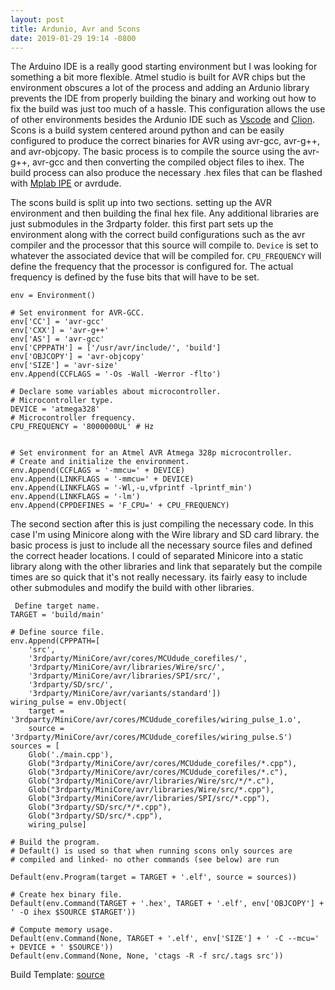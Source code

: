 ```yaml
---
layout: post
title: Ardunio, Avr and Scons
date: 2019-01-29 19:14 -0800
---
```


The Arduino IDE is a really good starting environment but I was looking for something a bit more flexible. 
Atmel studio is built for AVR chips but the environment obscures a lot of the process and adding an Ardunio library prevents the IDE 
from properly building the binary and working out how to fix the build was just too much of a hassle. This configuration allows the use of other 
environments besides the Ardunio IDE such as [Vscode](https://code.visualstudio.com/) and [Clion](https://www.jetbrains.com/clion/). 
Scons is a build system centered around python and can be easily configured to produce the correct binaries for AVR using avr-gcc, avr-g++, and avr-objcopy. The basic process is 
to compile the source using the avr-g++, avr-gcc and then converting the compiled object files to ihex.
The build process can also produce the necessary .hex files that can be flashed with [Mplab IPE](https://www.microchip.com/mplab/mplab-integrated-programming-environment) or avrdude.

The scons build is split up into two sections. setting up the AVR environment and then building the final hex file. Any additional libraries are just submodules in the 3rdparty folder. this first part sets up the environment along with the correct build configurations such as the avr compiler and the processor that this source will compile to. <code>Device</code> is set to whatever the associated device that will be compiled for. <code>CPU_FREQUENCY</code> will define the frequency that the processor is configured for. The actual frequency is defined by the fuse bits that will have to be set.

```
env = Environment()

# Set environment for AVR-GCC.
env['CC'] = 'avr-gcc'
env['CXX'] = 'avr-g++'
env['AS'] = 'avr-gcc'
env['CPPPATH'] = ['/usr/avr/include/', 'build']
env['OBJCOPY'] = 'avr-objcopy'
env['SIZE'] = 'avr-size'
env.Append(CCFLAGS = '-Os -Wall -Werror -flto')

# Declare some variables about microcontroller.
# Microcontroller type.
DEVICE = 'atmega328'
# Microcontroller frequency.
CPU_FREQUENCY = '8000000UL' # Hz


# Set environment for an Atmel AVR Atmega 328p microcontroller.
# Create and initialize the environment.
env.Append(CCFLAGS = '-mmcu=' + DEVICE)
env.Append(LINKFLAGS = '-mmcu=' + DEVICE)
env.Append(LINKFLAGS = '-Wl,-u,vfprintf -lprintf_min')
env.Append(LINKFLAGS = '-lm')
env.Append(CPPDEFINES = 'F_CPU=' + CPU_FREQUENCY)
```

The second section after this is just compiling the necessary code. In this case I'm using Minicore along with the Wire library and SD card library. the basic process is just to include all the necessary source files and defined the correct header locations. I could of separated Minicore into a static library along with the other libraries and link that separately but the compile times are so quick that it's not really necessary. its fairly easy to include other submodules and modify the build with other libraries.

```
 Define target name.
TARGET = 'build/main'

# Define source file.
env.Append(CPPPATH=[
    'src',
    '3rdparty/MiniCore/avr/cores/MCUdude_corefiles/',
    '3rdparty/MiniCore/avr/libraries/Wire/src/',
    '3rdparty/MiniCore/avr/libraries/SPI/src/',
    '3rdparty/SD/src/',
    '3rdparty/MiniCore/avr/variants/standard'])
wiring_pulse = env.Object(
    target = '3rdparty/MiniCore/avr/cores/MCUdude_corefiles/wiring_pulse_1.o',
    source = '3rdparty/MiniCore/avr/cores/MCUdude_corefiles/wiring_pulse.S')
sources = [
    Glob('./main.cpp'),
    Glob("3rdparty/MiniCore/avr/cores/MCUdude_corefiles/*.cpp"),
    Glob("3rdparty/MiniCore/avr/cores/MCUdude_corefiles/*.c"),
    Glob("3rdparty/MiniCore/avr/libraries/Wire/src/*/*.c"),
    Glob("3rdparty/MiniCore/avr/libraries/Wire/src/*.cpp"),
    Glob("3rdparty/MiniCore/avr/libraries/SPI/src/*.cpp"),
    Glob("3rdparty/SD/src/*/*.cpp"),
    Glob("3rdparty/SD/src/*.cpp"),
    wiring_pulse]

# Build the program.
# Default() is used so that when running scons only sources are
# compiled and linked- no other commands (see below) are run

Default(env.Program(target = TARGET + '.elf', source = sources))

# Create hex binary file.
Default(env.Command(TARGET + '.hex', TARGET + '.elf', env['OBJCOPY'] + ' -O ihex $SOURCE $TARGET'))

# Compute memory usage.
Default(env.Command(None, TARGET + '.elf', env['SIZE'] + ' -C --mcu=' + DEVICE + ' $SOURCE'))
Default(env.Command(None, None, 'ctags -R -f src/.tags src'))
```


Build Template: [source](https://github.com/GaitRehabilitation/avr_ardunio_template) 
